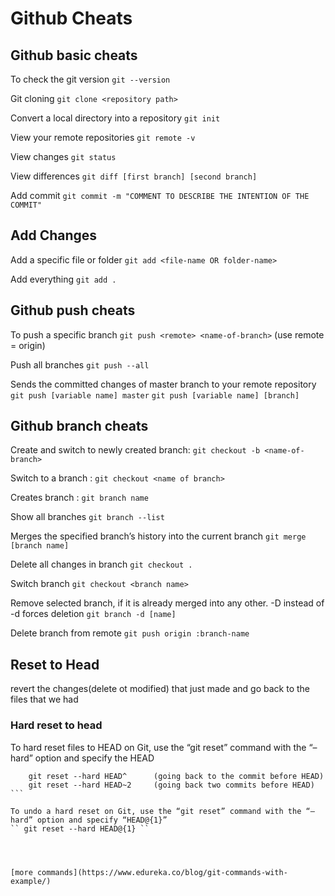 # Github Cheats
## Github basic cheats
To check the git version
`` git --version ``

Git cloning
`` git clone <repository path> ``

Convert a local directory into a repository
 `` git init ``
 
View your remote repositories
 `` git remote -v ``
 
View changes
`` git status ``

View differences
`` git diff [first branch] [second branch] ``

Add commit
`` git commit -m "COMMENT TO DESCRIBE THE INTENTION OF THE COMMIT" ``

## Add Changes
Add a specific file or folder
`` git add <file-name OR folder-name> ``

Add everything
`` git add . ``

## Github push cheats
To push a specific branch
`` git push <remote> <name-of-branch> `` (use remote = origin)

Push all branches
`` git push --all ``

Sends the committed changes of master branch to your remote repository
`` git push [variable name] master ``
`` git push [variable name] [branch] ``

## Github branch cheats

Create and switch to newly created branch:
`` git checkout -b <name-of-branch> ``

Switch to a branch :
`` git checkout <name of branch> ``

Creates branch :
`` git branch name ``

Show all branches
`` git branch --list ``

Merges the specified branch’s history into the current branch
`` git merge [branch name] ``

Delete all changes in branch
`` git checkout . ``

Switch branch
`` git checkout <branch name> ``

Remove selected branch, if it is already merged into any other.
-D instead of -d forces deletion
`` git branch -d [name] ``

Delete branch from remote
`` git push origin :branch-name ``

## Reset to Head
 revert the changes(delete ot modified) that just made and go back to the files that we had
### Hard reset to head
To hard reset files to HEAD on Git, use the “git reset” command with the “–hard” option and specify the HEAD
``` git reset --hard HEAD       (going back to HEAD)
    git reset --hard HEAD^      (going back to the commit before HEAD)
    git reset --hard HEAD~2     (going back two commits before HEAD)  ```
    
To undo a hard reset on Git, use the “git reset” command with the “–hard” option and specify “HEAD@{1}”
`` git reset --hard HEAD@{1} ``




[more commands](https://www.edureka.co/blog/git-commands-with-example/)
 
